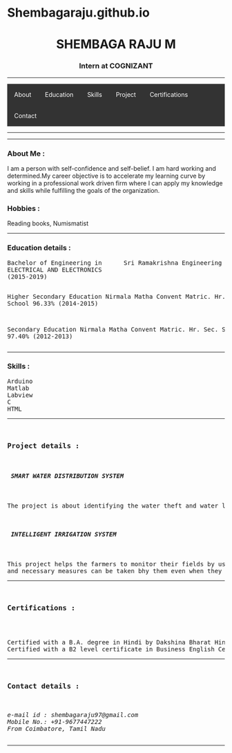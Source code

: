 # Shembagaraju.github.io
<style>
ul {
  list-style-type: none;
  margin: 0;
  padding: 0;
  overflow: hidden;
  background-color: #333333;
}

li {
  float: left;
}

li a {
  display: block;
  color: white;
  text-align: center;
  padding: 16px;
  text-decoration: none;

}

li a:hover {
  background-color:#111111;
<hr>
}
</style>
<body>
<h1 style="text-align:center"> SHEMBAGA RAJU M </H1>
<H3 style="text-align:center">Intern at COGNIZANT</h3>
<hr>
<ul>
  <li><a href="#about">About</a></li>
  <li><a href="#education">Education</a></li>
  <li><a href="#skill">Skills</a></li>
  <li><a href="#project">Project</a></li>
  <li><a href="#certification">Certifications</a></li>
  <li><a href="#contact">Contact</a></li>
</ul>
<hr><hr>
<h3 id="about">About Me :</h3>
<p>  I am a person with self-confidence and self-belief. I am hard working and determined.My career objective is to accelerate my learning curve by working in a professional work driven firm where I can apply my knowledge 
and skills while fulfilling the goals of the organization.
<h3>Hobbies : </h3>
<p>Reading books, Numismatist </p>
</p>
<hr>
<h3 id="education">Education details :</h3>
<p><pre>
Bachelor of Engineering in		Sri Ramakrishna Engineering College				77.80%
ELECTRICAL AND ELECTRONICS
(2015-2019)


Higher Secondary Education		Nirmala Matha Convent Matric. Hr. Sec. School			96.33%
(2014-2015)

Secondary Education			Nirmala Matha Convent Matric. Hr. Sec. School			97.40%
(2012-2013)
</pre></p>
<hr>
<h3 id="skill">Skills :</h3>
<p><pre>
Arduino	
Matlab	 	
Labview	
C
HTML
<hr>
<h3 id="project">Project details :</h3>
<h5> SMART WATER DISTRIBUTION SYSTEM</H5>
<p>The project is about identifying the water theft and water leakage in the pipelines of the water distribution network.
</p>
<h5> INTELLIGENT IRRIGATION SYSTEM </h5>
<p><pre>This project helps the farmers to monitor their fields by using IoT where the climatic conditions of the field can be determined 
and necessary measures can be taken bhy them even when they are away from the fields. 
</pre></p><hr>
<h3 id="certification">Certifications :</h3>
<p>
Certified with a B.A. degree in Hindi by Dakshina Bharat Hindi Prachar Sabha
Certified with a B2 level certificate in Business English Certification by the Cambridge English Language Assessment Centre
<hr></p>
<h3 id="contact">Contact details :</h3>
<address>
e-mail id : shembagaraju97@gmail.com
Mobile No.: +91-9677447222
From Coimbatore, Tamil Nadu
</address>
<hr>
</body>
